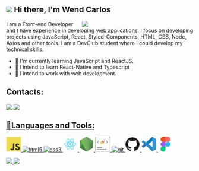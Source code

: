 ## <img src="https://raw.githubusercontent.com/kaueMarques/kaueMarques/master/hi.gif" height="30px"> Hi there, I'm Wend Carlos <!--<img src="https://raw.githubusercontent.com/kaueMarques/kaueMarques/master/hi.gif" width="30px">-->
<img align="right" width="300" src="https://i2.wp.com/allhtaccess.info/wp-content/uploads/2018/03/programming.gif?fit=1281%2C716&ssl=1" />

I am a Front-end Developer and I have experience in developing web applications. I focus on developing projects using JavaScript, React, Styled-Components, HTML, CSS, Node, Axios and other tools. I am a DevClub student where I could develop my technical skills.

- 🌱 I'm currently learning JavaScript and ReactJS. 
- 🚀 I intend to learn React-Native and Typescript
- 💼 I intend to work with web development.

## Contacts:
<a target="_blank" href="https://www.linkedin.com/in/wend-carlos/">
    <img
         align="center"
         src="https://img.shields.io/badge/LinkedIn-1C1C1C?style=for-the-badge&logo=linkedin&logoColor=00FFFF"
  </a>
 
 <a target="_blank" href="mailto:wendcarlos18@gmail.com">
    <img
         align="center"
         src="https://img.shields.io/badge/Gmail-1C1C1C?style=for-the-badge&logo=gmail&logoColor=00FFFF"
  </a>

## 🚀Languages ​​and Tools:
<p align="left">
 <img src="https://raw.githubusercontent.com/devicons/devicon/master/icons/javascript/javascript-original.svg" alt="javascript" width="40" height="40"/>
 <img src="https://cdn.jsdelivr.net/gh/devicons/devicon/icons/html5/html5-plain.svg" alt="html5" width="40" height="40"/>
 <img src="https://cdn.jsdelivr.net/gh/devicons/devicon/icons/css3/css3-plain.svg" alt="css3" width="40" height="40"/>
 <img height="40" src="https://raw.githubusercontent.com/github/explore/80688e429a7d4ef2fca1e82350fe8e3517d3494d/topics/react/react.png">
 <img height="40" src="https://raw.githubusercontent.com/github/explore/80688e429a7d4ef2fca1e82350fe8e3517d3494d/topics/nodejs/nodejs.png">
 <img height="40" src="https://raw.githubusercontent.com/github/explore/80688e429a7d4ef2fca1e82350fe8e3517d3494d/topics/styled-components/styled-components.png">
 <img src="https://www.vectorlogo.zone/logos/git-scm/git-scm-icon.svg" alt="git" width="40" height="40"/>
 <img height="40" src="https://raw.githubusercontent.com/devicons/devicon/master/icons/github/github-original.svg">
 <img height="40" src="https://raw.githubusercontent.com/devicons/devicon/master/icons/vscode/vscode-original.svg">
 <img height="40" src="https://raw.githubusercontent.com/devicons/devicon/master/icons/figma/figma-original.svg">
 <!--<img height="50" src="https://raw.githubusercontent.com/devicons/devicon/master/icons/docker/docker-original.svg">-->

</p>

<!--
<code><img height="30" src="https://raw.githubusercontent.com/github/explore/80688e429a7d4ef2fca1e82350fe8e3517d3494d/topics/javascript/javascript.png"></code>
<code><img height="30" src="https://raw.githubusercontent.com/github/explore/80688e429a7d4ef2fca1e82350fe8e3517d3494d/topics/html/html.png"></code>
<code><img height="30" src="https://raw.githubusercontent.com/github/explore/80688e429a7d4ef2fca1e82350fe8e3517d3494d/topics/css/css.png"></code>
<code><img height="30" src="https://raw.githubusercontent.com/github/explore/80688e429a7d4ef2fca1e82350fe8e3517d3494d/topics/visual-studio-code/visual-studio-code.png"></code>
<code><img height="30" src="https://raw.githubusercontent.com/github/explore/80688e429a7d4ef2fca1e82350fe8e3517d3494d/topics/git/git.png"></code>-->
<!--
![Wend Carlos GitHub stats](https://github-readme-stats.vercel.app/api?username=W-Carlos&show_icons=true&theme=tokyonight)   [![Top Langs](https://github-readme-stats.vercel.app/api/top-langs/?username=W-Carlos&layout=compact&theme=tokyonight)](https://github.com/W-Carlos/github-readme-stats) 
-->
 <div>
  <a href="https://github.com/W-Carlos">
  <img height="175em" src="https://github-readme-stats.vercel.app/api?username=W-Carlos&show_icons=true&theme=tokyonight&include_all_commits=true&count_private=true"/>
  <img height="175em" src="https://github-readme-stats.vercel.app/api/top-langs/?username=W-Carlos&layout=compact&theme=tokyonight"/>
</div>

<!--
**W-Carlos/W-Carlos** is a ✨ _special_ ✨ repository because its `README.md` (this file) appears on your GitHub profile.

Here are some ideas to get you started:

- 🔭 I’m currently working on ...
- 🌱 I’m currently learning ...
- 👯 I’m looking to collaborate on ...
- 🤔 I’m looking for help with ...
- 💬 Ask me about ...
- 📫 How to reach me: ...
- 😄 Pronouns: ...
- ⚡ Fun fact: ...
-->
